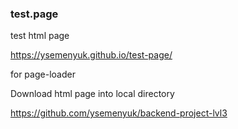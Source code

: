 ### test.page

test html page 

https://ysemenyuk.github.io/test-page/

for page-loader

Download html page into local directory

https://github.com/ysemenyuk/backend-project-lvl3
